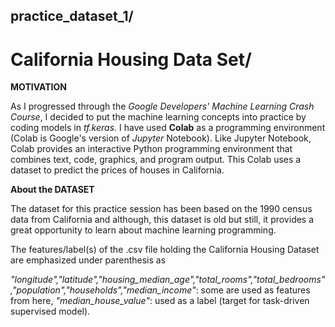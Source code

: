 ## **practice_dataset_1**/
# California Housing Data Set/


  
  **MOTIVATION**
  
   As I progressed through the _Google Developers' Machine Learning Crash Course_, I decided to put the machine learning concepts into practice by coding models in _tf.keras_. I have used **Colab** as a programming environment (Colab is Google's version of _Jupyter_ Notebook). Like Jupyter Notebook, Colab provides an interactive Python programming environment that combines text, code, graphics, and program output. This Colab uses a dataset to predict the prices of houses in California.
  
  
  **About the DATASET**
    
   The dataset for this practice session has been based on the 1990 census data from California and although, this dataset is old but still, it provides a great opportunity to learn about machine learning programming.
    
   The features/label(s) of the .csv file holding the California Housing Dataset are emphasized under parenthesis as 

_"longitude","latitude","housing_median_age","total_rooms","total_bedrooms","population","households","median_income"_: some are used as features from here,
_"median_house_value"_: used as a label (target for task-driven supervised model).




    
    
